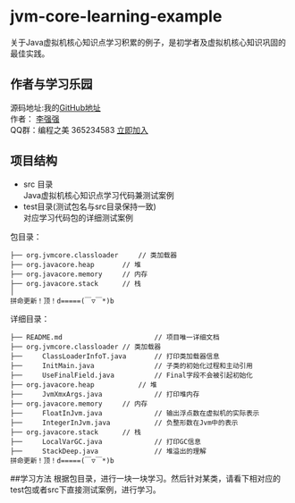 # jvm-core-learning-example
关于Java虚拟机核心知识点学习积累的例子，是初学者及虚拟机核心知识巩固的最佳实践。

## 作者与学习乐园
源码地址:我的[GitHub地址](https://github.com/JeffLi1993 "GitHub")<br>
作者： [李强强](http://www.bysocket.com/ "李强强")<br>
QQ群：编程之美 365234583 [立即加入](http://jq.qq.com/?_wv=1027&k=Sx4s4U "编程之美")

## 项目结构
- src 目录<br>
Java虚拟机核心知识点学习代码兼测试案例<br>
- test目录(测试包名与src目录保持一致)<br>
对应学习代码包的详细测试案例<br>

包目录：

	├── org.jvmcore.classloader		// 类加载器
	├── org.javacore.heap		// 堆
	├── org.javacore.memory		// 内存
	├── org.javacore.stack		// 栈
	│
	拼命更新！顶！d=====(￣▽￣*)b

详细目录：

	├── README.md						// 项目唯一详细文档
	├── org.jvmcore.classloader	// 类加载器
	├── 	ClassLoaderInfoT.java		// 打印类加载器信息
	├── 	InitMain.java				// 子类的初始化过程和主动引用
	├── 	UseFinalField.java			// Final字段不会被引起初始化
	├── org.javacore.heap			// 堆
	├── 	JvmXmxArgs.java				// 打印堆内存
	├── org.javacore.memory		// 内存
	├── 	FloatInJvm.java				// 输出浮点数在虚拟机的实际表示
	├── 	IntegerInJvm.java			// 负整形数在Jvm中的表示
	├── org.javacore.stack		// 栈
	├── 	LocalVarGC.java				// 打印GC信息
	├── 	StackDeep.java				// 堆溢出的理解
	拼命更新！顶！d=====(￣▽￣*)b

##学习方法
根据包目录，进行一块一块学习。然后针对某类，请看下相对应的test包或者src下直接测试案例，进行学习。
